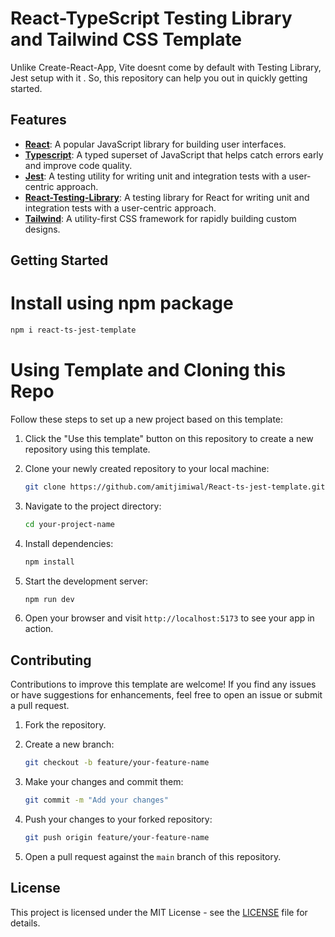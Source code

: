 
# React-TypeScript Testing Library and Tailwind CSS Template

Unlike Create-React-App, Vite doesnt come by default with Testing Library, Jest setup with it . So, this repository can help you out in quickly getting started.


## Features

- **[React](https://react.dev)**: A popular JavaScript library for building user interfaces.
- **[Typescript](https://www.typescriptlang.org/)**: A typed superset of JavaScript that helps catch errors early and improve code quality.
- **[Jest](https://jestjs.io/)**: A testing utility for writing unit and integration tests with a user-centric approach.
- **[React-Testing-Library](https://testing-library.com/)**: A testing library for React for writing unit and integration tests with a user-centric approach.
- **[Tailwind](https://tailwindcss.com/)**: A utility-first CSS framework for rapidly building custom designs.

## Getting Started

# Install using npm package

   ```bash
   npm i react-ts-jest-template
   ```

# Using Template and Cloning this Repo
Follow these steps to set up a new project based on this template:

1. Click the "Use this template" button on this repository to create a new repository using this template.

2. Clone your newly created repository to your local machine:

   ```bash
   git clone https://github.com/amitjimiwal/React-ts-jest-template.git
   ```

3. Navigate to the project directory:

   ```bash
   cd your-project-name
   ```

4. Install dependencies:

   ```bash
   npm install
   ```

5. Start the development server:

   ```bash
   npm run dev
   ```

6. Open your browser and visit `http://localhost:5173` to see your app in action.

## Contributing

Contributions to improve this template are welcome! If you find any issues or have suggestions for enhancements, feel free to open an issue or submit a pull request.

1. Fork the repository.

2. Create a new branch:

   ```bash
   git checkout -b feature/your-feature-name
   ```

3. Make your changes and commit them:

   ```bash
   git commit -m "Add your changes"
   ```

4. Push your changes to your forked repository:

   ```bash
   git push origin feature/your-feature-name
   ```

5. Open a pull request against the `main` branch of this repository.

## License

This project is licensed under the MIT License - see the [LICENSE](LICENSE) file for details.